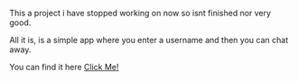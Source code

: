 This a project i have stopped working on now so isnt finished nor very good. 

All it is, is a simple app where you enter a username and then you can chat away. 

You can find it here [Click Me!](https://chrlzschat.onrender.com)
